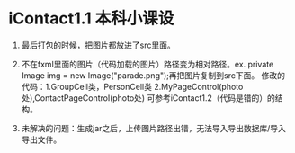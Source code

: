 # iContact1.1 本科小课设

1. 最后打包的时候，把图片都放进了src里面。

2. 不在fxml里面的图片（代码加载的图片）路径变为相对路径。ex. private Image img = new Image("parade.png");再把图片复制到src下面。
   修改的代码：1.GroupCell类，PersonCell类
              2.MyPageControl(photo处),ContactPageControl(photo处)
   可参考iContact1.2（代码是错的）的结构。
              
3. 未解决的问题：生成jar之后，上传图片路径出错，无法导入导出数据库/导入导出文件。
